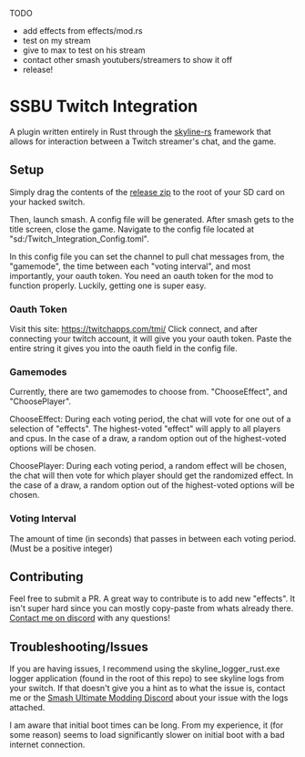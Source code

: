 TODO
- add effects from effects/mod.rs
- test on my stream
- give to max to test on his stream
- contact other smash youtubers/streamers to show it off
- release! 



# SSBU Twitch Integration
  
A plugin written entirely in Rust through the [skyline-rs](https://github.com/ultimate-research/skyline-rs) framework that allows for interaction between a Twitch streamer's chat, and the game.
  
## Setup
  
Simply drag the contents of the [release zip](PUT_RELEASES_PAGE_URL_HERE) to the root of your SD card on your hacked switch.
  
Then, launch smash. A config file will be generated.
After smash gets to the title screen, close the game. 
Navigate to the config file located at "sd:/Twitch_Integration_Config.toml".
  
  
In this config file you can set the channel to pull chat messages from, the "gamemode", the time between each "voting interval", and most importantly,
your oauth token. You need an oauth token for the mod to function properly. Luckily, getting one is super easy.
  
### Oauth Token

Visit this site:
https://twitchapps.com/tmi/
Click connect, and after connecting your twitch account, it will give you your oauth token. 
Paste the entire string it gives you into the oauth field in the config file.
  
    
### Gamemodes

Currently, there are two gamemodes to choose from.
"ChooseEffect", and "ChoosePlayer".

ChooseEffect:
During each voting period, the chat will vote for one out of a selection of "effects". The highest-voted "effect" will apply to all players and cpus.
In the case of a draw, a random option out of the highest-voted options will be chosen.
  
ChoosePlayer:
During each voting period, a random effect will be chosen, the chat will then vote for which player should get the randomized effect.
In the case of a draw, a random option out of the highest-voted options will be chosen.

### Voting Interval
  
The amount of time (in seconds) that passes in between each voting period. (Must be a positive integer)
  
  
  
  
  
## Contributing
  
Feel free to submit a PR. A great way to contribute is to add new "effects". It isn't super hard since you can mostly copy-paste from whats already there.
[Contact me on discord](https://discordapp.com/users/216754196253245440) with any questions!
  
## Troubleshooting/Issues
  
If you are having issues, I recommend using the skyline_logger_rust.exe logger application (found in the root of this repo) to see skyline logs from your switch.
If that doesn't give you a hint as to what the issue is, contact me or the [Smash Ultimate Modding Discord](https://discord.gg/ASJyTrZ) about your issue with the logs attached.

I am aware that initial boot times can be long. From my experience, it (for some reason) seems to load significantly slower on initial boot with a bad internet connection.
